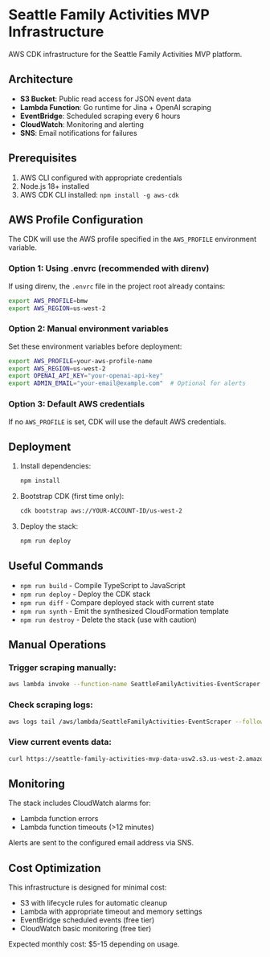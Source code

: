 # Seattle Family Activities MVP Infrastructure

AWS CDK infrastructure for the Seattle Family Activities MVP platform.

## Architecture

- **S3 Bucket**: Public read access for JSON event data
- **Lambda Function**: Go runtime for Jina + OpenAI scraping
- **EventBridge**: Scheduled scraping every 6 hours
- **CloudWatch**: Monitoring and alerting
- **SNS**: Email notifications for failures

## Prerequisites

1. AWS CLI configured with appropriate credentials
2. Node.js 18+ installed
3. AWS CDK CLI installed: `npm install -g aws-cdk`

## AWS Profile Configuration

The CDK will use the AWS profile specified in the `AWS_PROFILE` environment variable.

### Option 1: Using .envrc (recommended with direnv)
If using direnv, the `.envrc` file in the project root already contains:
```bash
export AWS_PROFILE=bmw
export AWS_REGION=us-west-2
```

### Option 2: Manual environment variables
Set these environment variables before deployment:
```bash
export AWS_PROFILE=your-aws-profile-name
export AWS_REGION=us-west-2
export OPENAI_API_KEY="your-openai-api-key"
export ADMIN_EMAIL="your-email@example.com"  # Optional for alerts
```

### Option 3: Default AWS credentials
If no `AWS_PROFILE` is set, CDK will use the default AWS credentials.

## Deployment

1. Install dependencies:
   ```bash
   npm install
   ```

2. Bootstrap CDK (first time only):
   ```bash
   cdk bootstrap aws://YOUR-ACCOUNT-ID/us-west-2
   ```

3. Deploy the stack:
   ```bash
   npm run deploy
   ```

## Useful Commands

- `npm run build` - Compile TypeScript to JavaScript
- `npm run deploy` - Deploy the CDK stack
- `npm run diff` - Compare deployed stack with current state
- `npm run synth` - Emit the synthesized CloudFormation template
- `npm run destroy` - Delete the stack (use with caution)

## Manual Operations

### Trigger scraping manually:
```bash
aws lambda invoke --function-name SeattleFamilyActivities-EventScraper --region us-west-2 output.json
```

### Check scraping logs:
```bash
aws logs tail /aws/lambda/SeattleFamilyActivities-EventScraper --follow --region us-west-2
```

### View current events data:
```bash
curl https://seattle-family-activities-mvp-data-usw2.s3.us-west-2.amazonaws.com/events/events.json
```

## Monitoring

The stack includes CloudWatch alarms for:
- Lambda function errors
- Lambda function timeouts (>12 minutes)

Alerts are sent to the configured email address via SNS.

## Cost Optimization

This infrastructure is designed for minimal cost:
- S3 with lifecycle rules for automatic cleanup
- Lambda with appropriate timeout and memory settings
- EventBridge scheduled events (free tier)
- CloudWatch basic monitoring (free tier)

Expected monthly cost: $5-15 depending on usage.